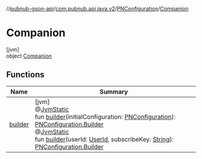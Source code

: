 //[pubnub-gson-api](../../../../index.md)/[com.pubnub.api.java.v2](../../index.md)/[PNConfiguration](../index.md)/[Companion](index.md)

# Companion

[jvm]\
object [Companion](index.md)

## Functions

| Name | Summary |
|---|---|
| [builder](builder.md) | [jvm]<br>@[JvmStatic](https://kotlinlang.org/api/latest/jvm/stdlib/kotlin.jvm/-jvm-static/index.html)<br>fun [builder](builder.md)(initialConfiguration: [PNConfiguration](../../../../../../pubnub-kotlin/pubnub-kotlin-api/pubnub-kotlin-api/com.pubnub.api.v2/-p-n-configuration/index.md)): [PNConfiguration.Builder](../-builder/index.md)<br>@[JvmStatic](https://kotlinlang.org/api/latest/jvm/stdlib/kotlin.jvm/-jvm-static/index.html)<br>fun [builder](builder.md)(userId: [UserId](../../../../../../pubnub-kotlin/pubnub-kotlin-api/pubnub-kotlin-api/com.pubnub.api/-user-id/index.md), subscribeKey: [String](https://kotlinlang.org/api/latest/jvm/stdlib/kotlin/-string/index.html)): [PNConfiguration.Builder](../-builder/index.md) |
